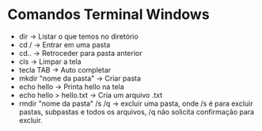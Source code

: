 ﻿#	Comandos Terminal Windows
- dir ->  Listar o que temos no diretório
- cd / ->  Entrar em uma pasta
- cd.. ->  Retroceder para pasta anterior
- cls ->  Limpar a tela
- tecla TAB ->  Auto completar
- mkdir "nome da pasta" -> Criar pasta
- echo hello ->  Printa hello na tela
- echo hello > hello.txt ->  Cria um arquivo .txt
- rmdir "nome da pasta" /s /q -> excluir uma pasta, onde /s é para excluir pastas, subpastas e  todos os arquivos, /q não solicita confirmação para excluir.
